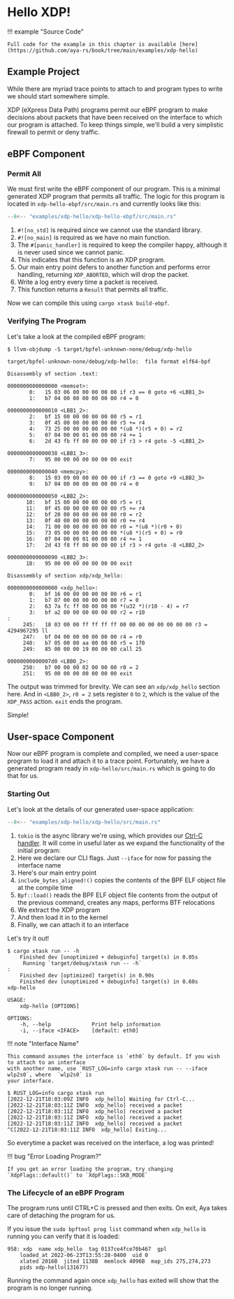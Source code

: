 # Hello XDP!

!!! example "Source Code"

    Full code for the example in this chapter is available [here](https://github.com/aya-rs/book/tree/main/examples/xdp-hello)

## Example Project

While there are myriad trace points to attach to and program types to write we should start somewhere simple.

XDP (eXpress Data Path) programs permit our eBPF program to make decisions about packets that have been received on the interface to which our program is attached. To keep things simple, we'll build a very simplistic firewall to permit or deny traffic.

## eBPF Component

### Permit All

We must first write the eBPF component of our program.
This is a minimal generated XDP program that permits all traffic.
The logic for this program is located in `xdp-hello-ebpf/src/main.rs` and currently looks like this:

```rust linenums="1" title="xdp-hello-ebpf/src/main.rs"
--8<-- "examples/xdp-hello/xdp-hello-ebpf/src/main.rs"
```

1. `#![no_std]` is required since we cannot use the standard library.
2. `#![no_main]` is required as we have no main function.
3. The `#[panic_handler]` is required to keep the compiler happy, although it is never used since we cannot panic.
4. This indicates that this function is an XDP program.
5. Our main entry point defers to another function and performs error handling, returning `XDP_ABORTED`, which will drop the packet.
6. Write a log entry every time a packet is received.
7. This function returns a `Result` that permits all traffic.

Now we can compile this using `cargo xtask build-ebpf`.

### Verifying The Program

Let's take a look at the compiled eBPF program:

```console
$ llvm-objdump -S target/bpfel-unknown-none/debug/xdp-hello

target/bpfel-unknown-none/debug/xdp-hello:	file format elf64-bpf

Disassembly of section .text:

0000000000000000 <memset>:
       0:	15 03 06 00 00 00 00 00	if r3 == 0 goto +6 <LBB1_3>
       1:	b7 04 00 00 00 00 00 00	r4 = 0

0000000000000010 <LBB1_2>:
       2:	bf 15 00 00 00 00 00 00	r5 = r1
       3:	0f 45 00 00 00 00 00 00	r5 += r4
       4:	73 25 00 00 00 00 00 00	*(u8 *)(r5 + 0) = r2
       5:	07 04 00 00 01 00 00 00	r4 += 1
       6:	2d 43 fb ff 00 00 00 00	if r3 > r4 goto -5 <LBB1_2>

0000000000000038 <LBB1_3>:
       7:	95 00 00 00 00 00 00 00	exit

0000000000000040 <memcpy>:
       8:	15 03 09 00 00 00 00 00	if r3 == 0 goto +9 <LBB2_3>
       9:	b7 04 00 00 00 00 00 00	r4 = 0

0000000000000050 <LBB2_2>:
      10:	bf 15 00 00 00 00 00 00	r5 = r1
      11:	0f 45 00 00 00 00 00 00	r5 += r4
      12:	bf 20 00 00 00 00 00 00	r0 = r2
      13:	0f 40 00 00 00 00 00 00	r0 += r4
      14:	71 00 00 00 00 00 00 00	r0 = *(u8 *)(r0 + 0)
      15:	73 05 00 00 00 00 00 00	*(u8 *)(r5 + 0) = r0
      16:	07 04 00 00 01 00 00 00	r4 += 1
      17:	2d 43 f8 ff 00 00 00 00	if r3 > r4 goto -8 <LBB2_2>

0000000000000090 <LBB2_3>:
      18:	95 00 00 00 00 00 00 00	exit

Disassembly of section xdp/xdp_hello:

0000000000000000 <xdp_hello>:
       0:	bf 16 00 00 00 00 00 00	r6 = r1
       1:	b7 07 00 00 00 00 00 00	r7 = 0
       2:	63 7a fc ff 00 00 00 00	*(u32 *)(r10 - 4) = r7
       3:	bf a2 00 00 00 00 00 00	r2 = r10
:
     245:	18 03 00 00 ff ff ff ff 00 00 00 00 00 00 00 00	r3 = 4294967295 ll
     247:	bf 04 00 00 00 00 00 00	r4 = r0
     248:	b7 05 00 00 aa 00 00 00	r5 = 170
     249:	85 00 00 00 19 00 00 00	call 25

00000000000007d0 <LBB0_2>:
     250:	b7 00 00 00 02 00 00 00	r0 = 2
     251:	95 00 00 00 00 00 00 00	exit
```

The output was trimmed for brevity.
We can see an `xdp/xdp_hello` section here.
And in `<LBB0_2>`, `r0 = 2` sets register `0` to `2`, which is the value of the `XDP_PASS` action.
`exit` ends the program.

Simple!

## User-space Component

Now our eBPF program is complete and compiled, we need a user-space program to load it and attach it to a trace point.
Fortunately, we have a generated program ready in `xdp-hello/src/main.rs` which is going to do that for us.

### Starting Out

Let's look at the details of our generated user-space application:

```rust linenums="1" title="xdp-hello/src/main.rs"
--8<-- "examples/xdp-hello/xdp-hello/src/main.rs"
```

1. `tokio` is the async library we're using, which provides our [Ctrl-C handler](https://docs.rs/tokio/latest/tokio/signal/fn.ctrl_c.html). It will come in useful later as we expand the functionality of the initial program:
2. Here we declare our CLI flags. Just `--iface` for now for passing the interface name
3. Here's our main entry point
4. `include_bytes_aligned!()` copies the contents of the BPF ELF object file at the compile time
5. `Bpf::load()` reads the BPF ELF object file contents from the output of the previous command, creates any maps, performs BTF relocations
6. We extract the XDP program
7. And then load it in to the kernel
8. Finally, we can attach it to an interface

Let's try it out!

```console
$ cargo xtask run -- -h
    Finished dev [unoptimized + debuginfo] target(s) in 0.05s
     Running `target/debug/xtask run -- -h`
:
    Finished dev [optimized] target(s) in 0.90s
    Finished dev [unoptimized + debuginfo] target(s) in 0.60s
xdp-hello

USAGE:
    xdp-hello [OPTIONS]

OPTIONS:
    -h, --help             Print help information
    -i, --iface <IFACE>    [default: eth0]
```

!!! note "Interface Name"

    This command assumes the interface is `eth0` by default. If you wish to attach to an interface
    with another name, use `RUST_LOG=info cargo xtask run -- --iface wlp2s0`, where  `wlp2s0` is
    your interface.

```console
$ RUST_LOG=info cargo xtask run
[2022-12-21T18:03:09Z INFO  xdp_hello] Waiting for Ctrl-C...
[2022-12-21T18:03:11Z INFO  xdp_hello] received a packet
[2022-12-21T18:03:11Z INFO  xdp_hello] received a packet
[2022-12-21T18:03:11Z INFO  xdp_hello] received a packet
[2022-12-21T18:03:11Z INFO  xdp_hello] received a packet
^C[2022-12-21T18:03:11Z INFO  xdp_hello] Exiting...
```

So everytime a packet was received on the interface, a log was printed!

!!! bug "Error Loading Program?"

    If you get an error loading the program, try changing `XdpFlags::default()` to `XdpFlags::SKB_MODE`


### The Lifecycle of an eBPF Program

The program runs until CTRL+C is pressed and then exits.
On exit, Aya takes care of detaching the program for us.

If you issue the `sudo bpftool prog list` command when `xdp_hello` is running you can verify that it is loaded:

```console
958: xdp  name xdp_hello  tag 0137ce4fce70b467  gpl
	loaded_at 2022-06-23T13:55:28-0400  uid 0
	xlated 2016B  jited 1138B  memlock 4096B  map_ids 275,274,273
	pids xdp-hello(131677)
```

Running the command again once `xdp_hello` has exited will show that the program is no longer running.
